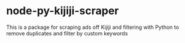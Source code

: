 # node-py-kijiji-scraper
This is a package for scraping ads off Kijiji and filtering with Python to remove duplicates and filter by custom keywords
